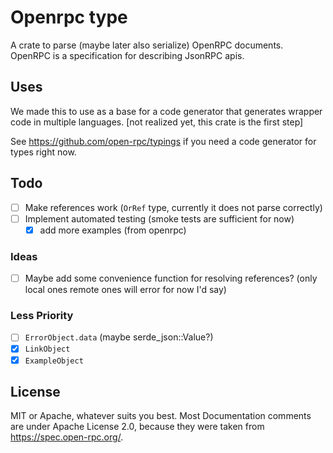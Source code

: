 # Openrpc type

A crate to parse (maybe later also serialize) OpenRPC documents.
OpenRPC is a specification for describing JsonRPC apis.

## Uses

We made this to use as a base for a code generator that generates wrapper code in multiple languages. [not realized yet, this crate is the first step]

See https://github.com/open-rpc/typings if you need a code generator for types right now.

## Todo

- [ ] Make references work (`OrRef` type, currently it does not parse correctly)
- [ ] Implement automated testing (smoke tests are sufficient for now)
   - [X] add more examples (from openrpc)

### Ideas

- [ ] Maybe add some convenience function for resolving references? (only local ones remote ones will error for now I'd say)

### Less Priority

- [ ] `ErrorObject.data` (maybe serde_json::Value?)
- [X] `LinkObject`
- [X] `ExampleObject`

## License

MIT or Apache, whatever suits you best.
Most Documentation comments are under Apache License 2.0, because they were taken from https://spec.open-rpc.org/.
